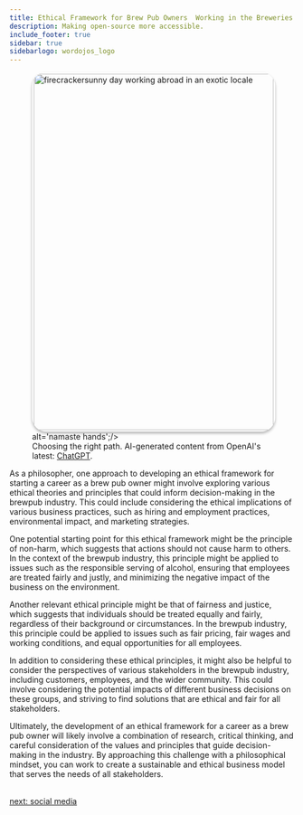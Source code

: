 ```yaml
---
title: Ethical Framework for Brew Pub Owners  Working in the Breweries & Hospitality  Industry
description: Making open-source more accessible.
include_footer: true
sidebar: true
sidebarlogo: wordojos_logo
---
```

<figure>
    <img src='/uploads/ethical-framework.jpg' style="width: 100%;height: 630px;padding: 3px; box-shadow: 0 3px 5px rgba(0,0,0,.3);border-radius: 25px;overflow: hidden;border: none;" align="middle"; alt='firecrackersunny day working abroad in an exotic locale';/> alt='namaste hands';/>
    <figcaption>Choosing the right path.  AI-generated content from OpenAI's latest: <a href="https://openai.com/blog/chatgpt/" >ChatGPT</a>.</figcaption>
</figure>
<p>
As a philosopher, one approach to developing an ethical framework for starting a career as a brew pub owner might involve exploring various ethical theories and principles that could inform decision-making in the brewpub industry. This could include considering the ethical implications of various business practices, such as hiring and employment practices, environmental impact, and marketing strategies.

One potential starting point for this ethical framework might be the principle of non-harm, which suggests that actions should not cause harm to others. In the context of the brewpub industry, this principle might be applied to issues such as the responsible serving of alcohol, ensuring that employees are treated fairly and justly, and minimizing the negative impact of the business on the environment.

Another relevant ethical principle might be that of fairness and justice, which suggests that individuals should be treated equally and fairly, regardless of their background or circumstances. In the brewpub industry, this principle could be applied to issues such as fair pricing, fair wages and working conditions, and equal opportunities for all employees.

In addition to considering these ethical principles, it might also be helpful to consider the perspectives of various stakeholders in the brewpub industry, including customers, employees, and the wider community. This could involve considering the potential impacts of different business decisions on these groups, and striving to find solutions that are ethical and fair for all stakeholders.

Ultimately, the development of an ethical framework for a career as a brew pub owner will likely involve a combination of research, critical thinking, and careful consideration of the values and principles that guide decision-making in the industry. By approaching this challenge with a philosophical mindset, you can work to create a sustainable and ethical business model that serves the needs of all stakeholders.

<br>
<a href="https://workdojos.com/brewpub/social">next: social media</a>
</p>